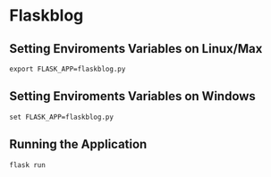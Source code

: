 # Flaskblog

## Setting Enviroments Variables on Linux/Max

	export FLASK_APP=flaskblog.py

## Setting Enviroments Variables on Windows

	set FLASK_APP=flaskblog.py

## Running the Application

	flask run
